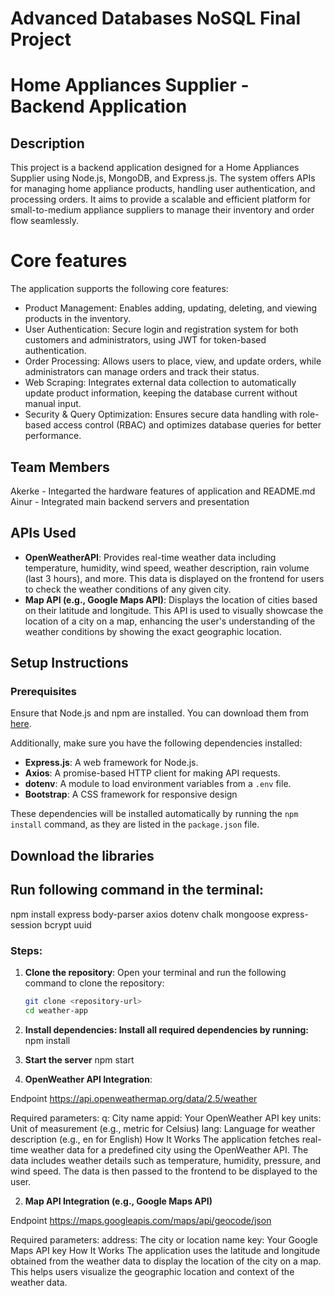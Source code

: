 # Advanced Databases NoSQL Final Project

# Home Appliances Supplier - Backend Application 

## Description
This project is a backend application designed for a Home Appliances Supplier using Node.js, MongoDB, and Express.js. The system offers APIs for managing home appliance products, handling user authentication, and processing orders. It aims to provide a scalable and efficient platform for small-to-medium appliance suppliers to manage their inventory and order flow seamlessly.

# Core features

The application supports the following core features:

- Product Management: Enables adding, updating, deleting, and viewing products in the inventory.
- User Authentication: Secure login and registration system for both customers and administrators, using JWT for token-based authentication.
- Order Processing: Allows users to place, view, and update orders, while administrators can manage orders and track their status.
- Web Scraping: Integrates external data collection to automatically update product information, keeping the database current without manual input.
- Security & Query Optimization: Ensures secure data handling with role-based access control (RBAC) and optimizes database queries for better performance.

## Team Members

Akerke - Integarted the hardware features of application and README.md
Ainur - Integrated main backend servers and presentation


## APIs Used
- **OpenWeatherAPI**: Provides real-time weather data including temperature, humidity, wind speed, weather description, rain volume (last 3 hours), and more. This data is displayed on the frontend for users to check the weather conditions of any given city.
- **Map API (e.g., Google Maps API)**: Displays the location of cities based on their latitude and longitude. This API is used to visually showcase the location of a city on a map, enhancing the user's understanding of the weather conditions by showing the exact geographic location.


## Setup Instructions

### Prerequisites
Ensure that Node.js and npm are installed. You can download them from [here](https://nodejs.org/).

Additionally, make sure you have the following dependencies installed:
- **Express.js**: A web framework for Node.js.
- **Axios**: A promise-based HTTP client for making API requests.
- **dotenv**: A module to load environment variables from a `.env` file.
- **Bootstrap**: A CSS framework for responsive design

These dependencies will be installed automatically by running the `npm install` command, as they are listed in the `package.json` file.

## Download the libraries
## Run following command in the terminal:
npm install express body-parser axios dotenv chalk mongoose express-session bcrypt uuid

### Steps:
1. **Clone the repository**:
   Open your terminal and run the following command to clone the repository:
   ```bash
   git clone <repository-url>
   cd weather-app

2. **Install dependencies: Install all required dependencies by running:**
    npm install
3. **Start the server**
    npm start

1. **OpenWeather API Integration**:

Endpoint
https://api.openweathermap.org/data/2.5/weather

Required parameters:
q: City name
appid: Your OpenWeather API key
units: Unit of measurement (e.g., metric for Celsius)
lang: Language for weather description (e.g., en for English)
How It Works
The application fetches real-time weather data for a predefined city using the OpenWeather API.
The data includes weather details such as temperature, humidity, pressure, and wind speed.
The data is then passed to the frontend to be displayed to the user.

2. **Map API Integration (e.g., Google Maps API)**

Endpoint
https://maps.googleapis.com/maps/api/geocode/json

Required parameters:
address: The city or location name
key: Your Google Maps API key
How It Works
The application uses the latitude and longitude obtained from the weather data to display the location of the city on a map.
This helps users visualize the geographic location and context of the weather data.

